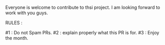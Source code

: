 Everyone is welcome to contribute to thsi project.
I am looking forward to work with you guys.

RULES :

#1 : Do not Spam PRs.
#2 : explain properly what this PR is for.
#3 : Enjoy the month.
